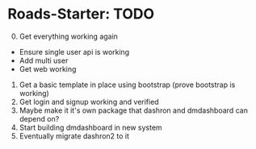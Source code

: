 # Roads-Starter: TODO
0. Get everything working again
- Ensure single user api is working
- Add multi user
- Get web working
1. Get a basic template in place using bootstrap (prove bootstrap is working)
2. Get login and signup working and verified
3. Maybe make it it's own package that dashron and dmdashboard can depend on?
4. Start building dmdashboard in new system
5. Eventually migrate dashron2 to it